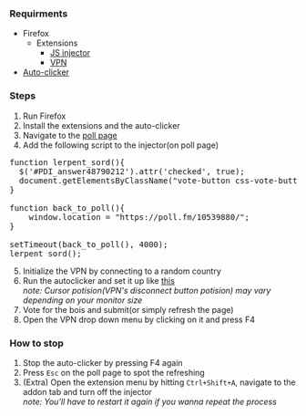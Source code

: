 ### Requirments
* Firefox
  * Extensions 
    * [JS injector](https://addons.mozilla.org/en-US/firefox/addon/javascript/)
    * [VPN](https://addons.mozilla.org/en-US/firefox/addon/hoxx-vpn-proxy/)
* [Auto-clicker](https://autoclicker.pro/download/)

### Steps
1. Run Firefox
2. Install the extensions and the auto-clicker
3. Navigate to the [poll page](https://poll.fm/10539880)
4. Add the following script to the injector(on poll page)
<pre>
function lerpent_sord(){
  $('#PDI_answer48790212').attr('checked', true); 
  document.getElementsByClassName("vote-button css-vote-button pds-vote-button")[0].click();
}

function back_to_poll(){
    window.location = "https://poll.fm/10539880/";
}

setTimeout(back_to_poll(), 4000);
lerpent_sord();
</pre>
5. Initialize the VPN by connecting to a random country
6. Run the autoclicker and set it up like [this](https://prnt.sc/s3hxon)  
_note: Cursor potision(VPN's disconnect button potision) may vary depending on your monitor size_
7. Vote for the bois and submit(or simply refresh the page)
8. Open the VPN drop down menu by clicking on it and press F4

### How to stop
1. Stop the auto-clicker by pressing F4 again
2. Press `Esc` on the poll page to spot the refreshing
3. (Extra) Open the extension menu by hitting `Ctrl+Shift+A`, navigate to the addon tab and turn off the injector  
_note: You'll have to restart it again if you wanna repeat the process_
